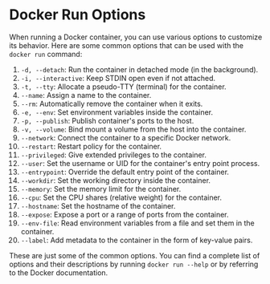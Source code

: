 # Docker Run Options

When running a Docker container, you can use various options to customize its behavior. Here are some common options that can be used with the `docker run` command:

1. `-d, --detach`: Run the container in detached mode (in the background).
2. `-i, --interactive`: Keep STDIN open even if not attached.
3. `-t, --tty`: Allocate a pseudo-TTY (terminal) for the container.
4. `--name`: Assign a name to the container.
5. `--rm`: Automatically remove the container when it exits.
6. `-e, --env`: Set environment variables inside the container.
7. `-p, --publish`: Publish container's ports to the host.
8. `-v, --volume`: Bind mount a volume from the host into the container.
9. `--network`: Connect the container to a specific Docker network.
10. `--restart`: Restart policy for the container.
11. `--privileged`: Give extended privileges to the container.
12. `--user`: Set the username or UID for the container's entry point process.
13. `--entrypoint`: Override the default entry point of the container.
14. `--workdir`: Set the working directory inside the container.
15. `--memory`: Set the memory limit for the container.
16. `--cpu`: Set the CPU shares (relative weight) for the container.
17. `--hostname`: Set the hostname of the container.
18. `--expose`: Expose a port or a range of ports from the container.
19. `--env-file`: Read environment variables from a file and set them in the container.
20. `--label`: Add metadata to the container in the form of key-value pairs.

These are just some of the common options. You can find a complete list of options and their descriptions by running `docker run --help` or by referring to the Docker documentation.
